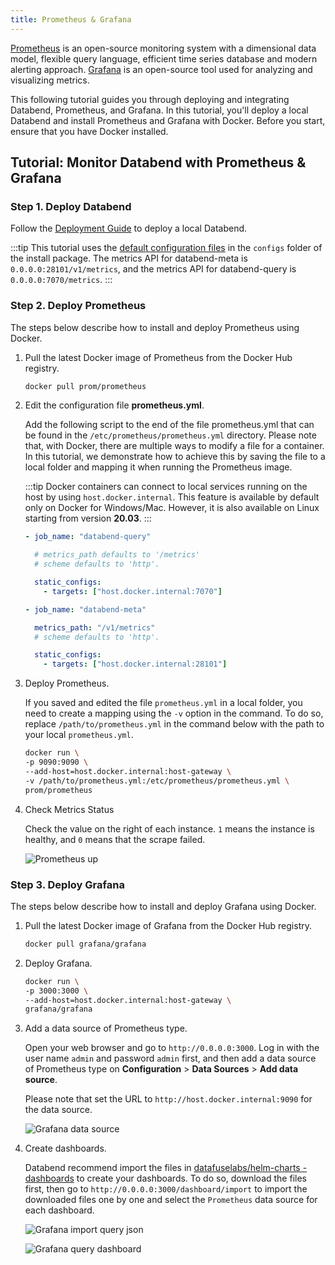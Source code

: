 ```yaml
---
title: Prometheus & Grafana
---
```


[Prometheus](https://prometheus.io/) is an open-source monitoring system with a dimensional data model, flexible query language, efficient time series database and modern alerting approach. [Grafana](https://grafana.com/grafana) is an open-source tool used for analyzing and visualizing metrics.

This following tutorial guides you through deploying and integrating Databend, Prometheus, and Grafana. In this tutorial, you'll deploy a local Databend and install Prometheus and Grafana with Docker. Before you start, ensure that you have Docker installed.

## Tutorial: Monitor Databend with Prometheus & Grafana

### Step 1. Deploy Databend

Follow the [Deployment Guide](/doc/deploy) to deploy a local Databend.

:::tip
This tutorial uses the [default configuration files](https://github.com/datafuselabs/databend/tree/main/scripts/distribution/configs) in the `configs` folder of the install package. The metrics API for databend-meta is `0.0.0.0:28101/v1/metrics`, and the metrics API for databend-query is `0.0.0.0:7070/metrics`.
:::

### Step 2. Deploy Prometheus

The steps below describe how to install and deploy Prometheus using Docker.

1. Pull the latest Docker image of Prometheus from the Docker Hub registry.

   ```bash
   docker pull prom/prometheus
   ```

2. Edit the configuration file **prometheus.yml**.

   Add the following script to the end of the file prometheus.yml that can be found in the `/etc/prometheus/prometheus.yml` directory. Please note that, with Docker, there are multiple ways to modify a file for a container. In this tutorial, we demonstrate how to achieve this by saving the file to a local folder and mapping it when running the Prometheus image.

   :::tip
   Docker containers can connect to local services running on the host by using `host.docker.internal`. This feature is available by default only on Docker for Windows/Mac. However, it is also available on Linux starting from version **20.03**.
   :::

   ```yaml
   - job_name: "databend-query"

     # metrics_path defaults to '/metrics'
     # scheme defaults to 'http'.

     static_configs:
       - targets: ["host.docker.internal:7070"]

   - job_name: "databend-meta"

     metrics_path: "/v1/metrics"
     # scheme defaults to 'http'.

     static_configs:
       - targets: ["host.docker.internal:28101"]
   ```

3. Deploy Prometheus.

   If you saved and edited the file `prometheus.yml` in a local folder, you need to create a mapping using the `-v` option in the command. To do so, replace `/path/to/prometheus.yml` in the command below with the path to your local `prometheus.yml`.

   ```bash
   docker run \
   -p 9090:9090 \
   --add-host=host.docker.internal:host-gateway \
   -v /path/to/prometheus.yml:/etc/prometheus/prometheus.yml \
   prom/prometheus
   ```

4. Check Metrics Status

   Check the value on the right of each instance. `1` means the instance is healthy, and `0` means that the scrape failed.

   ![Prometheus up](../../../public/img/tracing/prometheus-up.png)

### Step 3. Deploy Grafana

The steps below describe how to install and deploy Grafana using Docker.

1. Pull the latest Docker image of Grafana from the Docker Hub registry.

   ```bash
   docker pull grafana/grafana
   ```

2. Deploy Grafana.

   ```bash
   docker run \
   -p 3000:3000 \
   --add-host=host.docker.internal:host-gateway \
   grafana/grafana
   ```

3. Add a data source of Prometheus type.

   Open your web browser and go to `http://0.0.0.0:3000`. Log in with the user name `admin` and password `admin` first, and then add a data source of Prometheus type on **Configuration** > **Data Sources** > **Add data source**.

   Please note that set the URL to `http://host.docker.internal:9090` for the data source.

   ![Grafana data source](../../../public/img/tracing/grafana-datasource.png)

4. Create dashboards.

   Databend recommend import the files in [datafuselabs/helm-charts - dashboards](https://github.com/datafuselabs/helm-charts/tree/main/dashboards) to create your dashboards. To do so, download the files first, then go to `http://0.0.0.0:3000/dashboard/import` to import the downloaded files one by one and select the `Prometheus` data source for each dashboard.

   ![Grafana import query json](../../../public/img/tracing/grafana-query-json.png)

   ![Grafana query dashboard](../../../public/img/tracing/grafana-query-dashboard.png)
